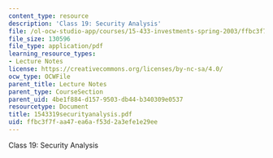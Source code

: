 ```yaml
---
content_type: resource
description: 'Class 19: Security Analysis'
file: /ol-ocw-studio-app/courses/15-433-investments-spring-2003/ffbc3f7faa47ea6af53d2a3efe1e29ee_1543319securityanalysis.pdf
file_size: 130596
file_type: application/pdf
learning_resource_types:
- Lecture Notes
license: https://creativecommons.org/licenses/by-nc-sa/4.0/
ocw_type: OCWFile
parent_title: Lecture Notes
parent_type: CourseSection
parent_uid: 4be1f884-d157-9503-db44-b340309e0537
resourcetype: Document
title: 1543319securityanalysis.pdf
uid: ffbc3f7f-aa47-ea6a-f53d-2a3efe1e29ee
---
```

Class 19: Security Analysis